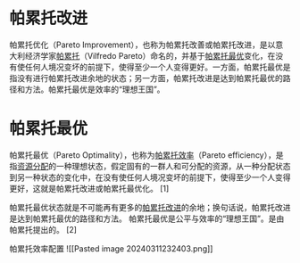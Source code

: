 # 帕累托改进

帕累托优化（Pareto Improvement），也称为帕累托改善或帕累托改进，是以意大利经济学家[帕累托](https://baike.baidu.com/item/%E5%B8%95%E7%B4%AF%E6%89%98/6667349?fromModule=lemma_inlink)（Vilfredo Pareto）命名的，并基于[帕累托最优](https://baike.baidu.com/item/%E5%B8%95%E7%B4%AF%E6%89%98%E6%9C%80%E4%BC%98/1768788?fromModule=lemma_inlink)变化，在没有使任何人境况变坏的前提下，使得至少一个人变得更好。一方面，帕累托最优是指没有进行帕累托改进余地的状态；另一方面，帕累托改进是达到帕累托最优的路径和方法。帕累托最优是效率的“理想王国”。

# 帕累托最优
帕累托最优（Pareto Optimality），也称为[帕累托效率](https://baike.baidu.com/item/%E5%B8%95%E7%B4%AF%E6%89%98%E6%95%88%E7%8E%87/0?fromModule=lemma_inlink)（Pareto efficiency），是指[资源分配](https://baike.baidu.com/item/%E8%B5%84%E6%BA%90%E5%88%86%E9%85%8D/2944359?fromModule=lemma_inlink)的一种理想状态，假定固有的一群人和可分配的资源，从一种分配状态到另一种状态的变化中，在没有使任何人境况变坏的前提下，使得至少一个人变得更好，这就是帕累托改进或帕累托最优化。 [1]

帕累托最优状态就是不可能再有更多的[帕累托改进](https://baike.baidu.com/item/%E5%B8%95%E7%B4%AF%E6%89%98%E6%94%B9%E8%BF%9B/9595186?fromModule=lemma_inlink)的余地；换句话说，帕累托改进是达到帕累托最优的路径和方法。 帕累托最优是公平与效率的“理想王国”。是由帕累托提出的。 [2]

帕累托效率配置
![[Pasted image 20240311232403.png]]